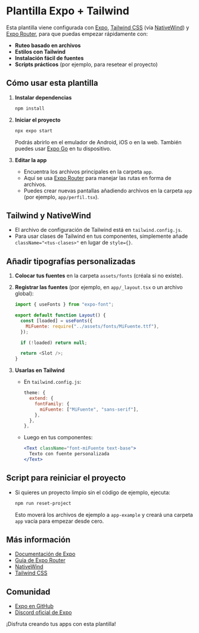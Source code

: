 # Plantilla Expo + Tailwind

Esta plantilla viene configurada con [Expo](https://expo.dev), [Tailwind CSS](https://tailwindcss.com) (vía [NativeWind](https://www.nativewind.dev/)) y [Expo Router](https://docs.expo.dev/router/introduction), para que puedas empezar rápidamente con:

- **Ruteo basado en archivos**
- **Estilos con Tailwind**
- **Instalación fácil de fuentes**
- **Scripts prácticos** (por ejemplo, para resetear el proyecto)

## Cómo usar esta plantilla

1. **Instalar dependencias**
   ```bash
   npm install
   ```
2. **Iniciar el proyecto**

   ```bash
   npx expo start
   ```

   Podrás abrirlo en el emulador de Android, iOS o en la web. También puedes usar [Expo Go](https://expo.dev/client) en tu dispositivo.

3. **Editar la app**
   - Encuentra los archivos principales en la carpeta `app`.
   - Aquí se usa [Expo Router](https://docs.expo.dev/router/introduction) para manejar las rutas en forma de archivos.
   - Puedes crear nuevas pantallas añadiendo archivos en la carpeta `app` (por ejemplo, `app/perfil.tsx`).

## Tailwind y NativeWind

- El archivo de configuración de Tailwind está en `tailwind.config.js`.
- Para usar clases de Tailwind en tus componentes, simplemente añade `className="<tus-clases>"` en lugar de `style={}`.

## Añadir tipografías personalizadas

1. **Colocar tus fuentes** en la carpeta `assets/fonts` (créala si no existe).
2. **Registrar las fuentes** (por ejemplo, en `app/_layout.tsx` o un archivo global):

   ```js
   import { useFonts } from "expo-font";

   export default function Layout() {
     const [loaded] = useFonts({
       MiFuente: require("../assets/fonts/MiFuente.ttf"),
     });

     if (!loaded) return null;

     return <Slot />;
   }
   ```

3. **Usarlas en Tailwind**
   - En `tailwind.config.js`:
     ```js
     theme: {
       extend: {
         fontFamily: {
           miFuente: ["MiFuente", "sans-serif"],
         },
       },
     },
     ```
   - Luego en tus componentes:
     ```jsx
     <Text className="font-miFuente text-base">
       Texto con fuente personalizada
     </Text>
     ```

## Script para reiniciar el proyecto

- Si quieres un proyecto limpio sin el código de ejemplo, ejecuta:
  ```bash
  npm run reset-project
  ```
  Esto moverá los archivos de ejemplo a `app-example` y creará una carpeta `app` vacía para empezar desde cero.

## Más información

- [Documentación de Expo](https://docs.expo.dev/)
- [Guía de Expo Router](https://docs.expo.dev/router/introduction/)
- [NativeWind](https://www.nativewind.dev/docs)
- [Tailwind CSS](https://tailwindcss.com/docs)

## Comunidad

- [Expo en GitHub](https://github.com/expo/expo)
- [Discord oficial de Expo](https://chat.expo.dev)

¡Disfruta creando tus apps con esta plantilla!
